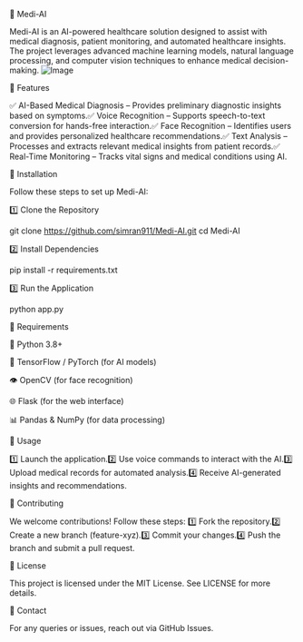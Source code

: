 🚀 Medi-AI

Medi-AI is an AI-powered healthcare solution designed to assist with medical diagnosis, patient monitoring, and automated healthcare insights. The project leverages advanced machine learning models, natural language processing, and computer vision techniques to enhance medical decision-making.
![Image](https://github.com/user-attachments/assets/4ea158f6-ea28-4d4c-a608-9e53bb12abe3)

📌 Features

✅ AI-Based Medical Diagnosis – Provides preliminary diagnostic insights based on symptoms.✅ Voice Recognition – Supports speech-to-text conversion for hands-free interaction.✅ Face Recognition – Identifies users and provides personalized healthcare recommendations.✅ Text Analysis – Processes and extracts relevant medical insights from patient records.✅ Real-Time Monitoring – Tracks vital signs and medical conditions using AI.

🔧 Installation

Follow these steps to set up Medi-AI:

1️⃣ Clone the Repository

git clone https://github.com/simran911/Medi-AI.git
cd Medi-AI

2️⃣ Install Dependencies

pip install -r requirements.txt

3️⃣ Run the Application

python app.py

📂 Requirements

🐍 Python 3.8+

🤖 TensorFlow / PyTorch (for AI models)

👁 OpenCV (for face recognition)

🌐 Flask (for the web interface)

📊 Pandas & NumPy (for data processing)

🎯 Usage

1️⃣ Launch the application.2️⃣ Use voice commands to interact with the AI.3️⃣ Upload medical records for automated analysis.4️⃣ Receive AI-generated insights and recommendations.

🤝 Contributing

We welcome contributions! Follow these steps:
1️⃣ Fork the repository.2️⃣ Create a new branch (feature-xyz).3️⃣ Commit your changes.4️⃣ Push the branch and submit a pull request.

📜 License

This project is licensed under the MIT License. See LICENSE for more details.

📩 Contact

For any queries or issues, reach out via GitHub Issues.


